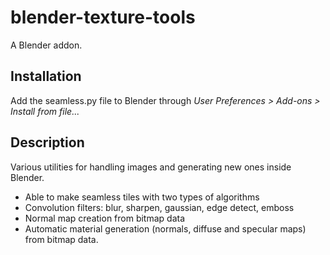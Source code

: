 # blender-texture-tools

A Blender addon.

## Installation

Add the seamless.py file to Blender through *User Preferences > Add-ons > Install from file...*

## Description

Various utilities for handling images and generating new ones inside Blender. 

* Able to make seamless tiles with two types of algorithms
* Convolution filters: blur, sharpen, gaussian, edge detect, emboss
* Normal map creation from bitmap data
* Automatic material generation (normals, diffuse and specular maps) from bitmap data.
